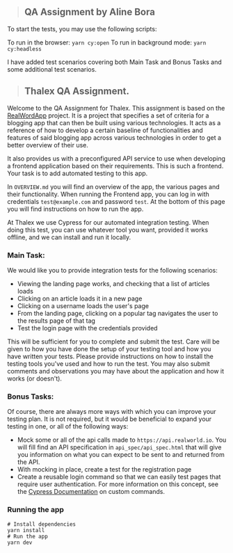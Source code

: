 > ## QA Assignment by Aline Bora
To start the tests, you may use the following scripts:

To run in the browser: ```yarn cy:open```
To run in background mode: ```yarn cy:headless```

I have added test scenarios covering both Main Task and Bonus Tasks and some additional test scenarios.

> ## Thalex QA Assignment.

Welcome to the QA Assignment for Thalex. This assignment is based on the [RealWordApp](https://github.com/gothinkster/realworld) project. It is a project that specifies a set of criteria for a blogging app that can then be built using various technologies. It acts as a reference of how to develop a certain baseline of functionalities and features of said blogging app across various technologies in order to get a better overview of their use.

It also provides us with a preconfigured API service to use when developing a frontend application based on their requirements. This is such a frontend. Your task is to add automated testing to this app. 

In `OVERVIEW.md` you will find an overview of the app, the various pages and their functionality. When running the Frontend app, you can log in with credentials `test@example.com` and password `test`. At the bottom of this page you will find instructions on how to run the app.

At Thalex we use Cypress for our automated integration testing. When doing this test, you can use whatever tool you want, provided it works offline, and we can install and run it locally.

### Main Task:

We would like you to provide integration tests for the following scenarios:

- Viewing the landing page works, and checking that a list of articles loads
- Clicking on an article loads it in a new page
- Clicking on a username loads the user's page
- From the landing page, clicking on a popular tag navigates the user to the results page of that tag
- Test the login page with the credentials provided

This will be sufficient for you to complete and submit the test. Care will be given to how you have done the setup of your testing tool and how you have written your tests. Please provide instructions on how to install the testing tools you've used and how to run the test. 
You may also submit comments and observations you may have about the application and how it works (or doesn't).

### Bonus Tasks:

Of course, there are always more ways with which you can improve your testing plan. It is not required, but it would be beneficial to expand your testing in one, or all of the following ways:

- Mock some or all of the api calls made to `https://api.realworld.io`. You will fill find an API specification in `api_spec/api_spec.html` that will give you information on what you can expect to be sent to and returned from the API.
- With mocking in place, create a test for the registration page
- Create a reusable login command so that we can easily test pages that require user authentication. For more information on this concept, see the [Cypress Documentation](https://docs.cypress.io/api/cypress-api/custom-commands#Syntax) on custom commands. 

### Running the app

```
# Install dependencies
yarn install
# Run the app
yarn dev
```
